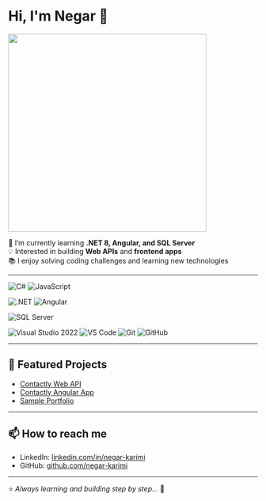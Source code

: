 # Hi, I'm Negar 👋  


<img src="https://media.giphy.com/media/26tn33aiTi1jkl6H6/giphy.gif" width="400">


🌱 I’m currently learning **.NET 8, Angular, and SQL Server**  
💡 Interested in building **Web APIs** and **frontend apps**  
📚 I enjoy solving coding challenges and learning new technologies  

---

<!-- Programming Languages -->
![C#](https://img.shields.io/badge/-C%23-239120?style=flat&logo=c-sharp&logoColor=white)
![JavaScript](https://img.shields.io/badge/-JavaScript-F7DF1E?style=flat&logo=javascript&logoColor=black)

<!-- Frameworks -->
![.NET](https://img.shields.io/badge/-.NET-512BD4?style=flat&logo=dotnet&logoColor=white)
![Angular](https://img.shields.io/badge/-Angular-DD0031?style=flat&logo=angular&logoColor=white)

<!-- Databases -->
![SQL Server](https://img.shields.io/badge/-SQL%20Server-CC2927?style=flat&logo=microsoft-sql-server&logoColor=white)

<!-- Tools -->
![Visual Studio 2022](https://img.shields.io/badge/-Visual%20Studio%202022-5C2D91?style=flat&logo=visual-studio&logoColor=white)
![VS Code](https://img.shields.io/badge/-Visual%20Studio%20Code-007ACC?style=flat&logo=visual-studio-code&logoColor=white)
![Git](https://img.shields.io/badge/-Git-F05032?style=flat&logo=git&logoColor=white)
![GitHub](https://img.shields.io/badge/-GitHub-181717?style=flat&logo=github&logoColor=white)

---

## 🚀 Featured Projects
- [Contactly Web API](https://github.com/Negar-karimi9023/contactly)  
- [Contactly Angular App](https://github.com/Negar-karimi9023/contactly.web)  
- [Sample Portfolio](https://github.com/Negar-karimi9023/portfolio)  

---

## 📫 How to reach me
- LinkedIn: [linkedin.com/in/negar-karimi](https://linkedin.com/in/negar-karimi-webdeveloper)  
- GitHub: [github.com/negar-karimi](https://github.com/Negar-karimi9023)  

---

⭐️ *Always learning and building step by step...* 🚀
